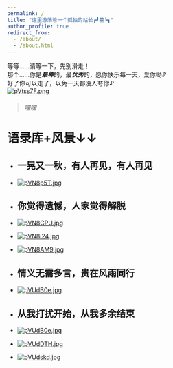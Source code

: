 ```yaml
---
permalink: /
title: "这里游荡着一个孤独的站长┏┛墓┗┓"
author_profile: true
redirect_from: 
  - /about/
  - /about.html
---
```


等等……请等一下，先别滑走！  
那个……你是***最棒***的，最***优秀***的，愿你快乐每一天，爱你呦♪  
好了你可以走了，以免一天都没人夸你♪   
[![pVtss7F.png](https://s21.ax1x.com/2025/07/31/pVtss7F.png)](https://imgse.com/i/pVtss7F)
>###### 嘿嘿 

# 语录库+风景↓↓   
* ## 一晃又一秋，有人再见，有人再见    
* [![pVN8p5T.jpg](https://s21.ax1x.com/2025/08/01/pVN8p5T.jpg)](https://imgse.com/i/pVN8p5T)     
* ## 你觉得遗憾，人家觉得解脱     
* [![pVN8CPU.jpg](https://s21.ax1x.com/2025/08/01/pVN8CPU.jpg)](https://imgse.com/i/pVN8CPU)       
* [![pVN8i24.jpg](https://s21.ax1x.com/2025/08/01/pVN8i24.jpg)](https://imgse.com/i/pVN8i24)       
* [![pVN8AM9.jpg](https://s21.ax1x.com/2025/08/01/pVN8AM9.jpg)](https://imgse.com/i/pVN8AM9)    
* ## 情义无需多言，贵在风雨同行     
* [![pVUdB0e.jpg](https://s21.ax1x.com/2025/08/05/pVUdB0e.jpg)](https://imgse.com/i/pVUdB0e)    

* ## 从我打扰开始，从我多余结束

* [![pVUdB0e.jpg](https://s21.ax1x.com/2025/08/05/pVUdB0e.jpg)](https://imgse.com/i/pVUdB0e)

* [![pVUdDTH.jpg](https://s21.ax1x.com/2025/08/05/pVUdDTH.jpg)](https://imgse.com/i/pVUdDTH)

* [![pVUdskd.jpg](https://s21.ax1x.com/2025/08/05/pVUdskd.jpg)](https://imgse.com/i/pVUdskd)
